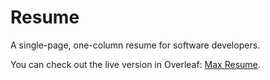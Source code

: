 # Resume

A single-page, one-column resume for software developers.

You can check out the live version in Overleaf: [Max Resume](https://www.overleaf.com/read/yjfvjvhdhgbx).
